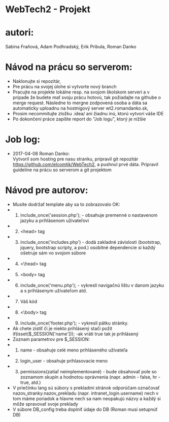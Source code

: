 # WebTech2 - Projekt

autori:
=======
Sabina Fraňová, Adam Podhradský, Erik Pribula, Roman Danko

Návod na prácu so serverom:
===========================
* Naklonujte si repozitár,
* Pre prácu na svojej úlohe si vytvorte nový branch
* Pracujte na projekte lokálne resp. na svojom školskom serveri a v prípade že budete mať svoju prácu hotovú, tak požiadajte na githube o merge request. Následne to mergne zodpovená osoba a dáta sa automaticky uploadnu na hostnigový server wt2.romandanko.sk,
* Prosim necommitujte zložku .idea/ ani žiadnu inú, ktorú vytvorí váše IDE
* Po dokončení práce zapíšte report do "Job logu", ktorý je nižšie

Job log:
========
* 2017-04-08 Roman Danko:<br>
Vytvoril som hosting pre nasu stranku, pripravil git repozitár https://github.com/elcomtik/WebTech2, a pushnul prvé dáta. Pripravil guideline na prácu so serverom a git projektom<br>


Návod pre autorov:
==================
* Musíte dodržať template aby sa to zobrazovalo OK:
* 1. include_once('session.php'); - obsahuje premenné o nastavenom jazyku a prihlásenom užívateľovi
* 2. \<head> tag 
* 3. include_once('includes.php') - dodá zakladné závislosti (bootstrap, jquery, bootstrap scripty, a pod.) osobitné dependencie si každý ošetruje sám vo svojom súbore
* 4. \<\head> tag
* 5. \<body> tag
* 6. include_once('menu.php'); - vykreslí navigačnú lištu v danom jazyku a s prihlásenym užívateľom atd.
* 7. Váš kód
* 8. \<\body> tag
* 9. include_once('footer.php'); - vykreslí pätku stránky.
* Ak chete zistiť či je niekto prihlásený stači požit if(isset($_SESSION['name'])); -ak vráti true tak je prihlásený 
* Zoznam parametrov pre $_SESSION:
* 1. name - obsahuje celé meno prihláseného užívateľa
* 2. login_user - obsahuje prihlasovacie meno
* 3. permissions(zatiaľ neimplementované) - bude obsahovať pole so zoznamom skupín a hodnotou oprávnenia (napr. admin - false, hr - true, atd.)
* V priečinku lang sú súbory s prekladmi stránok odporúčam označovať nazov_stranky.nazov_prekladu (napr. intranet_login.username) nech v tom máme poriadok a hlavne nech sa nam neopakujú názvy a každý si môže spravovať svoje preklady
* V súbore DB_config treba doplniť údaje do DB (Roman musí setupnúť DB)

